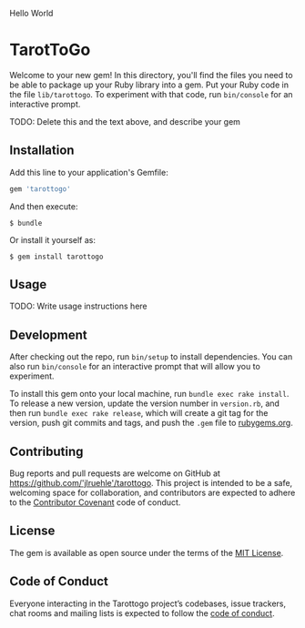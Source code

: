 Hello World

# TarotToGo

Welcome to your new gem! In this directory, you'll find the files you need to be able to package up your Ruby library into a gem. Put your Ruby code in the file `lib/tarottogo`. To experiment with that code, run `bin/console` for an interactive prompt.

TODO: Delete this and the text above, and describe your gem

## Installation

Add this line to your application's Gemfile:

```ruby
gem 'tarottogo'
```

And then execute:

    $ bundle

Or install it yourself as:

    $ gem install tarottogo

## Usage

TODO: Write usage instructions here

## Development

After checking out the repo, run `bin/setup` to install dependencies. You can also run `bin/console` for an interactive prompt that will allow you to experiment.

To install this gem onto your local machine, run `bundle exec rake install`. To release a new version, update the version number in `version.rb`, and then run `bundle exec rake release`, which will create a git tag for the version, push git commits and tags, and push the `.gem` file to [rubygems.org](https://rubygems.org).

## Contributing

Bug reports and pull requests are welcome on GitHub at https://github.com/'jlruehle'/tarottogo. This project is intended to be a safe, welcoming space for collaboration, and contributors are expected to adhere to the [Contributor Covenant](http://contributor-covenant.org) code of conduct.

## License

The gem is available as open source under the terms of the [MIT License](https://opensource.org/licenses/MIT).

## Code of Conduct

Everyone interacting in the Tarottogo project’s codebases, issue trackers, chat rooms and mailing lists is expected to follow the [code of conduct](https://github.com/'jlruehle'/tarottogo/blob/master/CODE_OF_CONDUCT.md).
